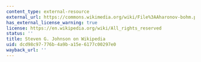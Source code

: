```yaml
---
content_type: external-resource
external_url: https://commons.wikimedia.org/wiki/File%3AAharonov-bohm.png
has_external_license_warning: true
license: https://en.wikipedia.org/wiki/All_rights_reserved
status: ''
title: Steven G. Johnson on Wikipedia
uid: dcd98c97-776b-4a9b-a15e-6177c00297e0
wayback_url: ''
---
```

